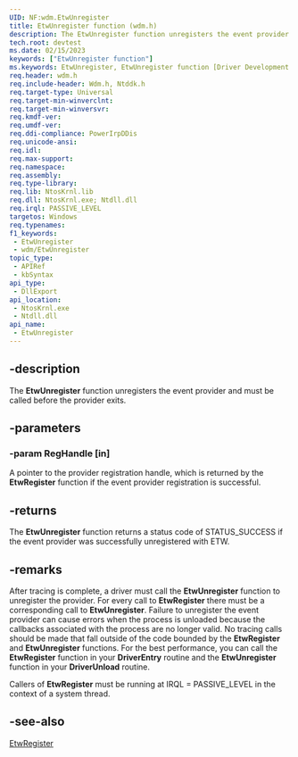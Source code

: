 ```yaml
---
UID: NF:wdm.EtwUnregister
title: EtwUnregister function (wdm.h)
description: The EtwUnregister function unregisters the event provider and must be called before the provider exits.
tech.root: devtest
ms.date: 02/15/2023
keywords: ["EtwUnregister function"]
ms.keywords: EtwUnregister, EtwUnregister function [Driver Development Tools], devtest.etwunregister, etw_km_04787c1b-049f-4b92-b75c-3da660d51164.xml, wdm/EtwUnregister
req.header: wdm.h
req.include-header: Wdm.h, Ntddk.h
req.target-type: Universal
req.target-min-winverclnt:
req.target-min-winversvr: 
req.kmdf-ver: 
req.umdf-ver: 
req.ddi-compliance: PowerIrpDDis
req.unicode-ansi: 
req.idl: 
req.max-support: 
req.namespace: 
req.assembly: 
req.type-library: 
req.lib: NtosKrnl.lib
req.dll: NtosKrnl.exe; Ntdll.dll
req.irql: PASSIVE_LEVEL
targetos: Windows
req.typenames: 
f1_keywords:
 - EtwUnregister
 - wdm/EtwUnregister
topic_type:
 - APIRef
 - kbSyntax
api_type:
 - DllExport
api_location:
 - NtosKrnl.exe
 - Ntdll.dll
api_name:
 - EtwUnregister
---
```


## -description

The **EtwUnregister** function unregisters the event provider and must be called before the provider exits.

## -parameters

### -param RegHandle [in]

A pointer to the provider registration handle, which is returned by the **EtwRegister** function if the event provider registration is successful.

## -returns

The **EtwUnregister** function returns a status code of STATUS_SUCCESS if the event provider was successfully unregistered with ETW.

## -remarks

After tracing is complete, a driver must call the **EtwUnregister** function to unregister the provider. For every call to **EtwRegister** there must be a corresponding call to **EtwUnregister**. Failure to unregister the event provider can cause errors when the process is unloaded because the callbacks associated with the process are no longer valid. No tracing calls should be made that fall outside of the code bounded by the **EtwRegister** and **EtwUnregister** functions. For the best performance, you can call the **EtwRegister** function in your **DriverEntry** routine and the **EtwUnregister** function in your **DriverUnload** routine.

Callers of **EtwRegister** must be running at IRQL = PASSIVE_LEVEL in the context of a system thread.

## -see-also

[EtwRegister](./nf-wdm-etwregister.md)